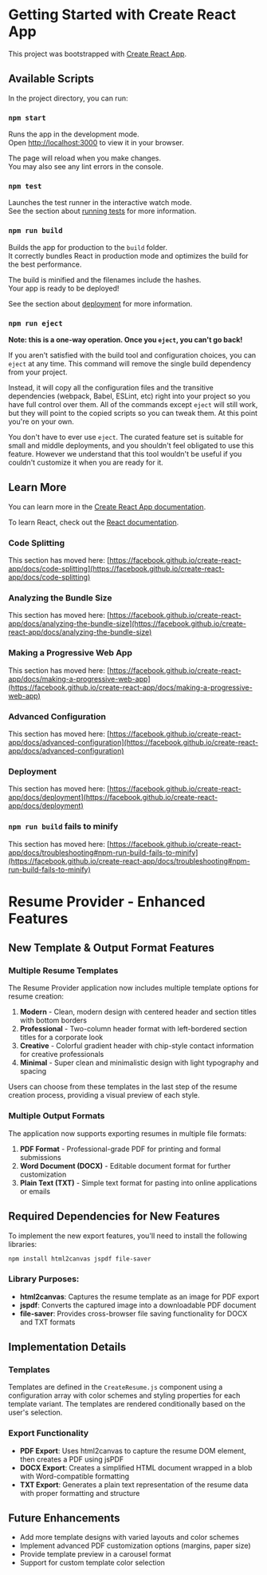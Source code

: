 # Getting Started with Create React App

This project was bootstrapped with [Create React App](https://github.com/facebook/create-react-app).

## Available Scripts

In the project directory, you can run:

### `npm start`

Runs the app in the development mode.\
Open [http://localhost:3000](http://localhost:3000) to view it in your browser.

The page will reload when you make changes.\
You may also see any lint errors in the console.

### `npm test`

Launches the test runner in the interactive watch mode.\
See the section about [running tests](https://facebook.github.io/create-react-app/docs/running-tests) for more information.

### `npm run build`

Builds the app for production to the `build` folder.\
It correctly bundles React in production mode and optimizes the build for the best performance.

The build is minified and the filenames include the hashes.\
Your app is ready to be deployed!

See the section about [deployment](https://facebook.github.io/create-react-app/docs/deployment) for more information.

### `npm run eject`

**Note: this is a one-way operation. Once you `eject`, you can't go back!**

If you aren't satisfied with the build tool and configuration choices, you can `eject` at any time. This command will remove the single build dependency from your project.

Instead, it will copy all the configuration files and the transitive dependencies (webpack, Babel, ESLint, etc) right into your project so you have full control over them. All of the commands except `eject` will still work, but they will point to the copied scripts so you can tweak them. At this point you're on your own.

You don't have to ever use `eject`. The curated feature set is suitable for small and middle deployments, and you shouldn't feel obligated to use this feature. However we understand that this tool wouldn't be useful if you couldn't customize it when you are ready for it.

## Learn More

You can learn more in the [Create React App documentation](https://facebook.github.io/create-react-app/docs/getting-started).

To learn React, check out the [React documentation](https://reactjs.org/).

### Code Splitting

This section has moved here: [https://facebook.github.io/create-react-app/docs/code-splitting](https://facebook.github.io/create-react-app/docs/code-splitting)

### Analyzing the Bundle Size

This section has moved here: [https://facebook.github.io/create-react-app/docs/analyzing-the-bundle-size](https://facebook.github.io/create-react-app/docs/analyzing-the-bundle-size)

### Making a Progressive Web App

This section has moved here: [https://facebook.github.io/create-react-app/docs/making-a-progressive-web-app](https://facebook.github.io/create-react-app/docs/making-a-progressive-web-app)

### Advanced Configuration

This section has moved here: [https://facebook.github.io/create-react-app/docs/advanced-configuration](https://facebook.github.io/create-react-app/docs/advanced-configuration)

### Deployment

This section has moved here: [https://facebook.github.io/create-react-app/docs/deployment](https://facebook.github.io/create-react-app/docs/deployment)

### `npm run build` fails to minify

This section has moved here: [https://facebook.github.io/create-react-app/docs/troubleshooting#npm-run-build-fails-to-minify](https://facebook.github.io/create-react-app/docs/troubleshooting#npm-run-build-fails-to-minify)

# Resume Provider - Enhanced Features

## New Template & Output Format Features

### Multiple Resume Templates
The Resume Provider application now includes multiple template options for resume creation:

1. **Modern** - Clean, modern design with centered header and section titles with bottom borders
2. **Professional** - Two-column header format with left-bordered section titles for a corporate look
3. **Creative** - Colorful gradient header with chip-style contact information for creative professionals
4. **Minimal** - Super clean and minimalistic design with light typography and spacing

Users can choose from these templates in the last step of the resume creation process, providing a visual preview of each style.

### Multiple Output Formats
The application now supports exporting resumes in multiple file formats:

1. **PDF Format** - Professional-grade PDF for printing and formal submissions
2. **Word Document (DOCX)** - Editable document format for further customization
3. **Plain Text (TXT)** - Simple text format for pasting into online applications or emails

## Required Dependencies for New Features

To implement the new export features, you'll need to install the following libraries:

```bash
npm install html2canvas jspdf file-saver
```

### Library Purposes:
- **html2canvas**: Captures the resume template as an image for PDF export
- **jspdf**: Converts the captured image into a downloadable PDF document
- **file-saver**: Provides cross-browser file saving functionality for DOCX and TXT formats

## Implementation Details

### Templates
Templates are defined in the `CreateResume.js` component using a configuration array with color schemes and styling properties for each template variant. The templates are rendered conditionally based on the user's selection.

### Export Functionality
- **PDF Export**: Uses html2canvas to capture the resume DOM element, then creates a PDF using jsPDF
- **DOCX Export**: Creates a simplified HTML document wrapped in a blob with Word-compatible formatting
- **TXT Export**: Generates a plain text representation of the resume data with proper formatting and structure

## Future Enhancements
- Add more template designs with varied layouts and color schemes
- Implement advanced PDF customization options (margins, paper size)
- Provide template preview in a carousel format
- Support for custom template color selection
